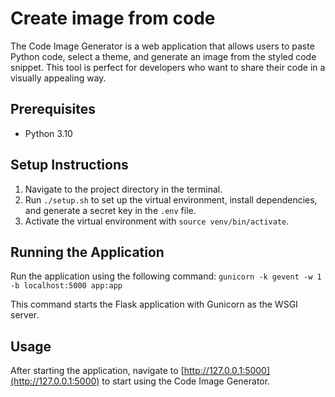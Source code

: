 # Create image from code

The Code Image Generator is a web application that allows users to paste Python code, select a theme, and generate an image from the styled code snippet. This tool is perfect for developers who want to share their code in a visually appealing way.

## Prerequisites

- Python 3.10

## Setup Instructions

1. Navigate to the project directory in the terminal.
2. Run `./setup.sh` to set up the virtual environment, install dependencies, and generate a secret key in the `.env` file.
3. Activate the virtual environment with `source venv/bin/activate`.

## Running the Application

Run the application using the following command:
`gunicorn -k gevent -w 1 -b localhost:5000 app:app`

This command starts the Flask application with Gunicorn as the WSGI server.

## Usage

After starting the application, navigate to [http://127.0.0.1:5000](http://127.0.0.1:5000) to start using the Code Image Generator.
